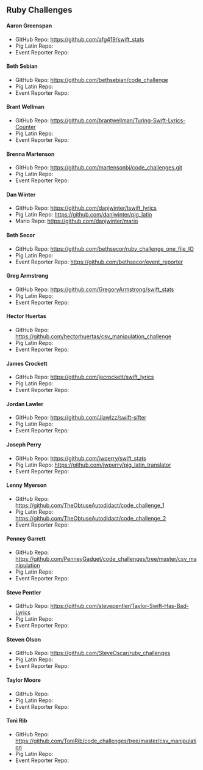 ## Ruby Challenges


#### Aaron Greenspan

* GitHub Repo: https://github.com/afg419/swift_stats
* Pig Latin Repo:
* Event Reporter Repo:

#### Beth Sebian

* GitHub Repo: https://github.com/bethsebian/code_challenge
* Pig Latin Repo:
* Event Reporter Repo:

#### Brant Wellman

* GitHub Repo: https://github.com/brantwellman/Turing-Swift-Lyrics-Counter
* Pig Latin Repo:
* Event Reporter Repo:

#### Brenna Martenson

* GitHub Repo: https://github.com/martensonbj/code_challenges.git
* Pig Latin Repo:
* Event Reporter Repo:

#### Dan Winter

* GitHub Repo: https://github.com/danjwinter/tswift_lyrics
* Pig Latin Repo: https://github.com/danjwinter/pig_latin
* Mario Repo: https://github.com/danjwinter/mario

#### Beth Secor

* GitHub Repo: https://github.com/bethsecor/ruby_challenge_one_file_IO
* Pig Latin Repo:
* Event Reporter Repo: https://github.com/bethsecor/event_reporter

#### Greg Armstrong

* GitHub Repo: https://github.com/GregoryArmstrong/swift_stats
* Pig Latin Repo:
* Event Reporter Repo:

#### Hector Huertas

* GitHub Repo: https://github.com/hectorhuertas/csv_manipulation_challenge
* Pig Latin Repo:
* Event Reporter Repo:

#### James Crockett

* GitHub Repo: https://github.com/jecrockett/swift_lyrics
* Pig Latin Repo:
* Event Reporter Repo:

#### Jordan Lawler

* GitHub Repo: https://github.com/Jlawlzz/swift-sifter
* Pig Latin Repo:
* Event Reporter Repo:

#### Joseph Perry

* GitHub Repo: https://github.com/jwperry/swift_stats
* Pig Latin Repo: https://github.com/jwperry/pig_latin_translator
* Event Reporter Repo:

#### Lenny Myerson

* GitHub Repo: https://github.com/TheObtuseAutodidact/code_challenge_1
* Pig Latin Repo: https://github.com/TheObtuseAutodidact/code_challenge_2
* Event Reporter Repo:

#### Penney Garrett

* GitHub Repo: https://github.com/PenneyGadget/code_challenges/tree/master/csv_manipulation
* Pig Latin Repo:
* Event Reporter Repo:

#### Steve Pentler

* GitHub Repo: https://github.com/stevepentler/Taylor-Swift-Has-Bad-Lyrics
* Pig Latin Repo:
* Event Reporter Repo:

#### Steven Olson

* GitHub Repo: https://github.com/SteveOscar/ruby_challenges
* Pig Latin Repo:
* Event Reporter Repo:

#### Taylor Moore

* GitHub Repo:
* Pig Latin Repo:
* Event Reporter Repo:

#### Toni Rib

* GitHub Repo: https://github.com/ToniRib/code_challenges/tree/master/csv_manipulation
* Pig Latin Repo:
* Event Reporter Repo:
